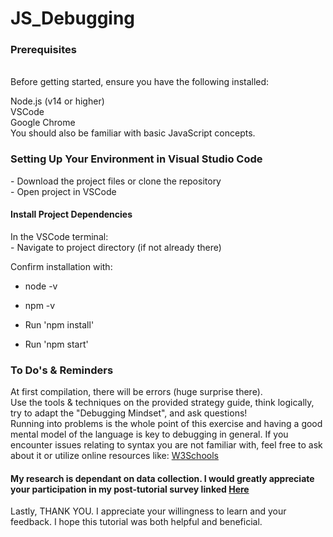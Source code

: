 # JS_Debugging
 
<h3>Prerequisites </h3> <br>
Before getting started, ensure you have the following installed:

Node.js (v14 or higher) <br>
VSCode <br>
Google Chrome <br>
You should also be familiar with basic JavaScript concepts. <br>


<h3> Setting Up Your Environment in Visual Studio Code </h3> 
- Download the project files or clone the repository <br>
- Open project in VSCode <br>

<h4> Install Project Dependencies </h4>
In the VSCode terminal: <br>
- Navigate to project directory (if not already there) <br>

Confirm installation with: <br>
- node -v <br>
- npm -v <br>

- Run 'npm install' <br>
- Run 'npm start'<br>


<h3>To Do's & Reminders</h3>
At first compilation, there will be errors (huge surprise there). <br>
Use the tools & techniques on the provided strategy guide, think logically, try to adapt the "Debugging Mindset", and ask questions! <br> 
Running into problems is the whole point of this exercise and having a good mental model of the language is key to debugging in general. If you encounter issues relating to syntax you are not familiar with, feel free to ask about it or utilize online resources like: <a href="https://www.w3schools.com/js/default.asp">W3Schools</a> <br> 

<h4>My research is dependant on data collection. I would greatly appreciate your participation in my post-tutorial survey linked <a href="https://forms.gle/s6u9DNC9HMsf8bJ49">Here</a></h4>

Lastly, THANK YOU. I appreciate your willingness to learn and your feedback. I hope this tutorial was both helpful and beneficial. 










